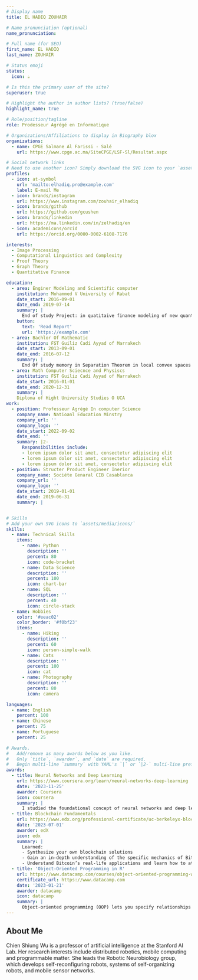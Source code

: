```yaml
---
# Display name
title: EL HADIQ ZOUHAIR

# Name pronunciation (optional)
name_pronunciation:  

# Full name (for SEO)
first_name: EL HADIQ
last_name: ZOUHAIR

# Status emoji
status:
  icon: ☕️

# Is this the primary user of the site?
superuser: true

# Highlight the author in author lists? (true/false)
highlight_name: true

# Role/position/tagline
role: Prodesseur Agrégé en Informatique

# Organizations/Affiliations to display in Biography blox
organizations:
  - name: CPGE Salmane Al Farissi - Salé
    url: https://www.cpge.ac.ma/SiteCPGE/LSF-Sl/Resultat.aspx

# Social network links
# Need to use another icon? Simply download the SVG icon to your `assets/media/icons/` folder.
profiles:
  - icon: at-symbol
    url: 'mailto:elhadiq.pro@example.com'
    label: E-mail Me
  - icon: brands/instagram
    url: https://www.instagram.com/zouhair_elhadiq
  - icon: brands/github
    url: https://github.com/gcushen
  - icon: brands/linkedin
    url: https://ma.linkedin.com/in/zelhadiq/en
  - icon: academicons/orcid
    url: https://orcid.org/0000-0002-6108-7176

interests:
  - Image Processing
  - Computational Linguistics and Complexity
  - Proof Theory
  - Graph Theory
  - Quantitative Finance

education:
  - area: Enginer Modeling and Scientific computer
    institution: Mohammed V University of Rabat
    date_start: 2016-09-01
    date_end: 2019-07-14
    summary: |
      End of study Project: in quatitaive finance modeling of new quantitative Strategies
    button:
      text: 'Read Report'
      url: 'https://example.com'
  - area: Bachlor Of Mathematic
    institution: FST Guiliz Cadi Ayyad of Marrakech
    date_start: 2013-09-01
    date_end: 2016-07-12
    summary: | 
      End Of study memory in Separation Theorem in local convex spaces
  - area: Math Computer Sciecnce and Physiscs 
    institution: FST Guiliz Cadi Ayyad of Marrakech
    date_start: 2016-01-01
    date_end: 2020-12-31
    summary: |
    Diploma of Hight University Studies O UCA
work:
  - position: Professeur Agrégé In computer Science
    company_name: Natioanl Education Minstry
    company_url: ''
    company_logo: ''
    date_start: 2022-09-02
    date_end: ''
    summary: |2-
      Responsibilities include:
      - lorem ipsum dolor sit amet, consectetur adipiscing elit
      - lorem ipsum dolor sit amet, consectetur adipiscing elit
      - lorem ipsum dolor sit amet, consectetur adipiscing elit
  - position: Structer Product Engineer Inerior
    company_name: Sociéte Genaral CIB Casablanca
    company_url: ''
    company_logo: ''
    date_start: 2019-01-01
    date_end: 2019-06-31
    summary: |


# Skills
# Add your own SVG icons to `assets/media/icons/`
skills:
  - name: Technical Skills
    items:
      - name: Python
        description: ''
        percent: 80
        icon: code-bracket
      - name: Data Science
        description: ''
        percent: 100
        icon: chart-bar
      - name: SQL
        description: ''
        percent: 40
        icon: circle-stack
  - name: Hobbies
    color: '#eeac02'
    color_border: '#f0bf23'
    items:
      - name: Hiking
        description: ''
        percent: 60
        icon: person-simple-walk
      - name: Cats
        description: ''
        percent: 100
        icon: cat
      - name: Photography
        description: ''
        percent: 80
        icon: camera

languages:
  - name: English
    percent: 100
  - name: Chinese
    percent: 75
  - name: Portuguese
    percent: 25

# Awards.
#   Add/remove as many awards below as you like.
#   Only `title`, `awarder`, and `date` are required.
#   Begin multi-line `summary` with YAML's `|` or `|2-` multi-line prefix and indent 2 spaces below.
awards:
  - title: Neural Networks and Deep Learning
    url: https://www.coursera.org/learn/neural-networks-deep-learning
    date: '2023-11-25'
    awarder: Coursera
    icon: coursera
    summary: |
      I studied the foundational concept of neural networks and deep learning. By the end, I was familiar with the significant technological trends driving the rise of deep learning; build, train, and apply fully connected deep neural networks; implement efficient (vectorized) neural networks; identify key parameters in a neural network’s architecture; and apply deep learning to your own applications.
  - title: Blockchain Fundamentals
    url: https://www.edx.org/professional-certificate/uc-berkeleyx-blockchain-fundamentals
    date: '2023-07-01'
    awarder: edX
    icon: edx
    summary: |
      Learned:
      - Synthesize your own blockchain solutions
      - Gain an in-depth understanding of the specific mechanics of Bitcoin
      - Understand Bitcoin’s real-life applications and learn how to attack and destroy Bitcoin, Ethereum, smart contracts and Dapps, and alternatives to Bitcoin’s Proof-of-Work consensus algorithm
  - title: 'Object-Oriented Programming in R'
    url: https://www.datacamp.com/courses/object-oriented-programming-with-s3-and-r6-in-r
    certificate_url: https://www.datacamp.com
    date: '2023-01-21'
    awarder: datacamp
    icon: datacamp
    summary: |
      Object-oriented programming (OOP) lets you specify relationships between functions and the objects that they can act on, helping you manage complexity in your code. This is an intermediate level course, providing an introduction to OOP, using the S3 and R6 systems. S3 is a great day-to-day R programming tool that simplifies some of the functions that you write. R6 is especially useful for industry-specific analyses, working with web APIs, and building GUIs.
---
```


## About Me

Chien Shiung Wu is a professor of artificial intelligence at the Stanford AI Lab. Her research interests include distributed robotics, mobile computing and programmable matter. She leads the Robotic Neurobiology group, which develops self-reconfiguring robots, systems of self-organizing robots, and mobile sensor networks.
